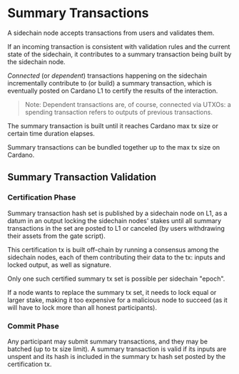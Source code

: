 
# Summary Transactions

A sidechain node accepts transactions from users and validates them.

If an incoming transaction is consistent with validation rules and the current state of the sidechain, it contributes to a summary transaction being built by the sidechain node.

_Connected_ (or _dependent_) transactions happening on the sidechain incrementally contribute to (or build) a summary transaction, which is eventually posted on Cardano L1 to certify the results of the interaction.

> Note: Dependent transactions are, of course, connected via UTXOs: a spending transaction refers to outputs of previous transactions.

The summary transaction is built until it reaches Cardano max tx size or certain time duration elapses.

Summary transactions can be bundled together up to the max tx size on Cardano.

## Summary Transaction Validation

### Certification Phase

Summary transaction hash set is published by a sidechain node on L1, as a datum in an output locking the sidechain nodes' stakes until all summary transactions in the set are posted to L1 or canceled (by users withdrawing their assets from the gate script).

This certification tx is built off-chain by running a consensus among the sidechain nodes, each of them contributing their data to the tx: inputs and locked output, as well as signature.

Only one such certified summary tx set is possible per sidechain "epoch".

If a node wants to replace the summary tx set, it needs to lock equal or larger stake, making it too expensive for a malicious node to succeed (as it will have to lock more than all honest participants).

### Commit Phase

Any participant may submit summary transactions, and they may be batched (up to tx size limit).
A summary transaction is valid if its inputs are unspent and its hash is included in the summary tx hash set posted by the certification tx.
